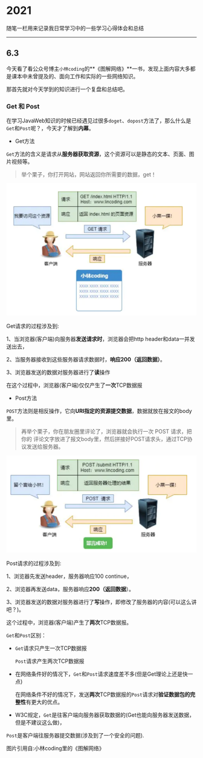 # 2021

随笔一栏用来记录我日常学习中的一些学习心得体会和总结

---

## 6.3

今天看了看公众号博主`小林coding`的**《图解网络》**一书，发现上面内容大多都是课本中未曾提及的、面向工作和实际的一些网络知识。

那首先就对今天学到的知识进行一个复盘和总结吧。

### Get 和 Post

在学习JavaWeb知识的时候已经遇见过很多`doget`、`dopost`方法了，那么什么是`Get`和`Post`呢？，今天才了解到**内幕**。

- Get方法

`Get`⽅法的含义是请求从**服务器获取资源**，这个资源可以是静态的⽂本、⻚⾯、图⽚视频等。

>举个栗子，你打开网站，网站返回你所需要的数据，get！
 
![](./essay_imgs/6.3_1.png)

Get请求的过程涉及到:

1、当浏览器(客户端)向服务器**发送请求时**，浏览器会把http header和data一并发送出去，

2、当服务器接收到这些服务器请求数据时，**响应200（返回数据）**。

3、浏览器发送的数据对服务器进行了**读**操作

在这个过程中，浏览器(客户端)仅仅产生了**一次**TCP数据报

- Post方法

`POST`⽅法则是相反操作，它向**URI指定的资源提交数据**，数据就放在报⽂的body⾥。

>再举个栗子，你在朋友圈里评论了，浏览器就会执⾏⼀次 POST 请求，把你的
评论⽂字放进了报⽂body⾥，然后拼接好POST请求头，通过TCP协议发送给服务器。

![](./essay_imgs/6.3_2.png)

Post请求的过程涉及到:

1、浏览器先发送header，服务器响应100 continue，

2、浏览器再发送data，服务器响应**200（返回数据**）。

3、浏览器发送的数据对服务器进行了**写**操作，即修改了服务器的内容(可以这么讲吧？)。

这个过程中，浏览器(客户端)产生了**两次**TCP数据报。

`Get`和`Post`区别：

- `Get`请求只产生一次TCP数据报

  `Post`请求产生两次TCP数据报
  
- 在网络条件好的情况下，`Get`和`Post`请求速度差不多(但是Get理论上还是快一点)
  
  在网络条件不好的情况下，发送**两次**TCP数据报的`Post`请求对**验证数据包的完整性**有更大的优点。

- W3C规定，`Get`是往客户端向服务器获取数据的(Get也能向服务器发送数据，但是不建议这么做)，
  
 `Post`是客户端往服务器提交数据(涉及到了一个安全的问题).

图片引用自:小林coding里的《图解网络》







